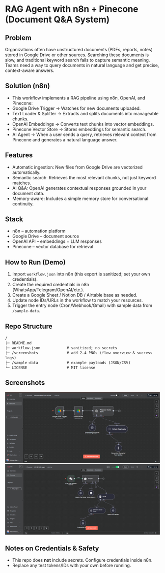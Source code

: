 # RAG Agent with n8n + Pinecone (Document Q&A System)

## Problem

Organizations often have unstructured documents (PDFs, reports, notes) stored in Google Drive or other sources. Searching these documents is slow, and traditional keyword search fails to capture semantic meaning.
Teams need a way to query documents in natural language and get precise, context-aware answers.

## Solution (n8n)

- This workflow implements a RAG pipeline using n8n, OpenAI, and Pinecone:
- Google Drive Trigger → Watches for new documents uploaded.
- Text Loader & Splitter → Extracts and splits documents into manageable chunks.
- OpenAI Embeddings → Converts text chunks into vector embeddings.
- Pinecone Vector Store → Stores embeddings for semantic search.
- AI Agent → When a user sends a query, retrieves relevant context from Pinecone and generates a natural language answer.

## Features

- Automatic ingestion: New files from Google Drive are vectorized automatically.
- Semantic search: Retrieves the most relevant chunks, not just keyword matches.
- AI Q&A: OpenAI generates contextual responses grounded in your document data.
- Memory-aware: Includes a simple memory store for conversational continuity.

## Stack

* n8n – automation platform
* Google Drive – document source
* OpenAI API – embeddings + LLM responses
* Pinecone – vector database for retrieval

## How to Run (Demo)
1. Import `workflow.json` into n8n (this export is sanitized; set your own credentials).
2. Create the required credentials in n8n (WhatsApp/Telegram/OpenAI/etc.).
3. Create a Google Sheet / Notion DB / Airtable base as needed.
4. Update node IDs/URLs in the workflow to match your resources.
5. Trigger the entry node (Cron/Webhook/Gmail) with sample data from `/sample-data`.

## Repo Structure
```
/
├─ README.md
├─ workflow.json            # sanitized; no secrets
├─ /screenshots             # add 2–4 PNGs (flow overview & success logs)
├─ /sample-data             # example payloads (JSON/CSV)
└─ LICENSE                  # MIT license
```

## Screenshots
![flow](screenshots/Agent-retrieval-flow.png)
![flow](screenshots/knwledge-base-creation-flow.png)

## Notes on Credentials & Safety
- This repo does **not** include secrets. Configure credentials inside n8n.
- Replace any test tokens/IDs with your own before running.

